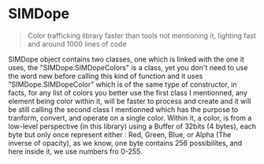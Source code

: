 # SIMDope

> Color trafficking library faster than tools not mentioning it, lighting fast and around 1000 lines of code

SIMDope object contains two classes, one which is linked with the one it uses, the "SIMDope.SIMDopeColors" is a class, yet you don't need to use the word new before calling this kind of function and it uses "SIMDope.SIMDopeColor" which is of the same type of constructor, in facts, for any list of colors you better use the first class I mentionned, any element being color within it, will be faster to process and create and it will be still calling the second class I mentionned which has the purpose to tranform, convert, and operate on a single color. Within it, a color, is from a low-level perspective (in this library) using a Buffer of 32bits (4 bytes), each byte but only once represent either : Red, Green, Blue, or Alpha (The inverse of opacity), as we know, one byte contains 256 possibilites, and here inside it, we use numbers fro 0-255.

